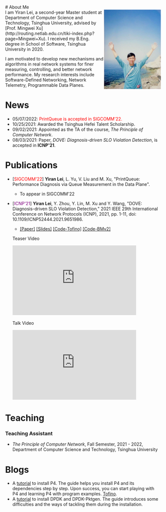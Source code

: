 <br>
# About Me
<div>
    <img align="right" src="assets/images/YiranLei.jpg" style="zoom:25%;" />
</div>
I am Yiran Lei, a second-year Master student at Department of Computer Science and Technology, Tsinghua University, advised by [Prof. Mingwei Xu](http://routing.netlab.edu.cn/tiki-index.php?page=Mingwei+Xu). I received my B.Eng. degree in School of Software, Tsinghua University in 2020. 

I am motivated to develop new mechanisms and algorithms in real network systems for finer measuring, controlling, and better network performance. My research interests include Software-Defined Networking, Network Telemetry, Programmable Data Planes.

# News
* 05/07/2022: <font color=red>PrintQueue is accepted in SIGCOMM'22.</font>
* 10/25/2021: Awarded the Tsinghua Hefei Talent Scholarship.
* 09/02/2021: Appointed as the TA of the course, *The Principle of Computer Network*.
* 08/03/2021: Paper, *DOVE: Diagnosis-driven SLO Violation Detection*, is accepted in **ICNP'21**.

# Publications
* [<font color=red>SIGCOMM'22</font>] **Yiran Lei**, L. Yu, V. Liu and M. Xu, "PrintQueue: Performance Diagnosis via Queue Measurement in the Data Plane".
  * To appear in SIGCOMM'22

* [<font color=purple>ICNP'21</font>] **Yiran Lei**, Y. Zhou, Y. Lin, M. Xu and Y. Wang, "DOVE: Diagnosis-driven SLO Violation Detection," 2021 IEEE 29th International Conference on Network Protocols (ICNP), 2021, pp. 1-11, doi: 10.1109/ICNP52444.2021.9651986.
  * [[Paper]](https://icnp21.cs.ucr.edu/papers/icnp21camera-paper9.pdf) [[Slides]](/assets/papers/DOVE/DOVE.pdf) [[Code-Tofino]](https://gitlab.com/A-Dying-Pig/dove) [[Code-BMv2]](https://gitlab.com/A-Dying-Pig/dove-bmv2)
  <div class="embed-video-wrapper">
    <div class="embed-first">
        <p>Teaser Video</p>
        <iframe width="400" height="225" src="https://www.youtube.com/embed/hDGp2wkwsf0" frameborder="0" allowfullscreen></iframe>
    </div>
    <div class="embed-second">
        <p>Talk Video</p>
        <iframe width="400" height="225" src="https://www.youtube.com/embed/opzT5JAfrt8" frameborder="0" allowfullscreen></iframe>
    </div>
  </div>
  

# Teaching
### Teaching Assistant
* *The Principle of Computer Network*, Fall Semester, 2021 - 2022, Department of Computer Science and Technology, Tsinghua University

# Blogs
* A [tutorial](https://www.yiranlei.com/P4_Installation_Tutorial) to install P4. The guide helps you install P4 and its dependencies step by step. Upon success, you can start playing with P4 and learning P4 with program examples. [Tofino](https://www.yiranlei.com/SDE).
* A [tutorial](https://www.yiranlei.com/DPDK_Installation_Tutorial) to install DPDK and DPDK-Pktgen. The guide introduces some difficulties and the ways of tackling them during the installation.
